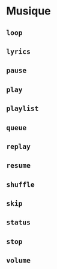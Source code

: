 # Musique

## `loop`

## `lyrics`

## `pause`

## `play`

## `playlist`

## `queue`

## `replay`

## `resume`

## `shuffle`

## `skip`

## `status`

## `stop`

## `volume`



